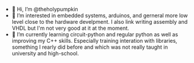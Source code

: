 - 👋 Hi, I’m @theholypumpkin
- 👀 I’m interested in embedded systems, arduinos, and gerneral more low level close to the hardware develpment. I also link writing assembly and VHDL but I'm not very good at it at the moment.
- 🌱 I’m currently learning circuit-python and regular python as well as improving my C++ skills. 
Especially training interation with libraries, something I rearly did before and which was not really taught in university and high-school.


<!---
theholypumpkin/theholypumpkin is a ✨ special ✨ repository because its `README.md` (this file) appears on your GitHub profile.
You can click the Preview link to take a look at your changes.
--->
